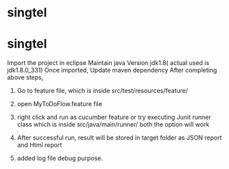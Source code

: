 # singtel

# singtel

Import the project in eclipse
Maintain java Version jdk1.8( actual used is jdk1.8.0_331)
Once imported, Update maven dependency
After completing above steps,
1. Go to feature file, which is inside src/test/resources/feature/
2. open MyToDoFlow.feature file
3. right click  and run as cucumber feature or try executing Junit runner class which is inside src/java/main/runner/
	both the option will work
	
4. After successful run, result will be stored in target folder as JSON report and Html report
5. added log file debug purpose.
